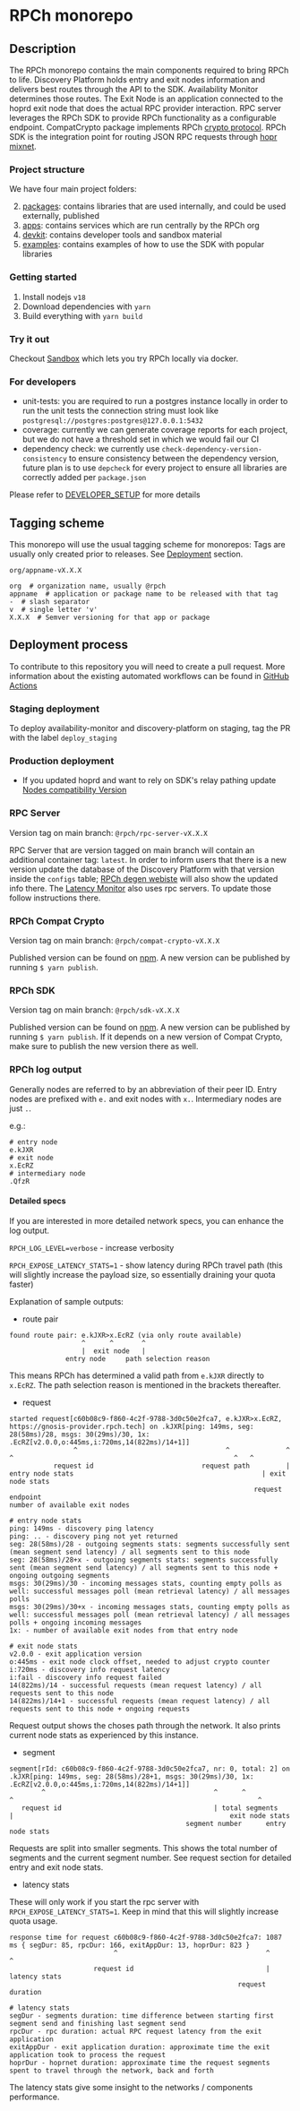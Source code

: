 # RPCh monorepo

## Description

The RPCh monorepo contains the main components required to bring RPCh to life.
Discovery Platform holds entry and exit nodes information and delivers best routes through the API to the SDK.
Availability Monitor determines those routes.
The Exit Node is an application connected to the hoprd exit node that does the actual RPC provider interaction.
RPC server leverages the RPCh SDK to provide RPCh functionality as a configurable endpoint.
CompatCrypto package implements RPCh [crypto protocol](https://docs.google.com/document/d/1YnyigOW-_i7-u-FjZhOsPnRei3WpIwLdYz5kTPi3AXk/edit#heading=h.av7965dt9dvc).
RPCh SDK is the integration point for routing JSON RPC requests through [hopr mixnet](https://docs.hoprnet.org/core/what-is-hopr).

### Project structure

We have four main project folders:

2. [packages](./packages/): contains libraries that are used internally, and could be used externally, published
3. [apps](./apps/): contains services which are run centrally by the RPCh org
4. [devkit](./devkit/): contains developer tools and sandbox material
5. [examples](./examples/): contains examples of how to use the SDK with popular libraries

### Getting started

1. Install nodejs `v18`
2. Download dependencies with `yarn`
3. Build everything with `yarn build`

### Try it out

Checkout [Sandbox](https://github.com/Rpc-h/RPCh/tree/main/devkit/sandbox#sandbox) which lets you try RPCh locally via docker.

### For developers

- unit-tests: you are required to run a postgres instance locally in order to run the unit tests
  the connection string must look like `postgresql://postgres:postgres@127.0.0.1:5432`
- coverage: currently we can generate coverage reports for each project,
  but we do not have a threshold set in which we would fail our CI
- dependency check: we currently use `check-dependency-version-consistency` to ensure consistency between the dependency version,
  future plan is to use `depcheck` for every project to ensure all libraries are correctly added per `package.json`

Please refer to [DEVELOPER_SETUP](./DEVELOPER_SETUP.md) for more details

## Tagging scheme

This monorepo will use the usual tagging scheme for monorepos:
Tags are usually only created prior to releases. See [Deployment](##Deployment) section.

```
org/appname-vX.X.X

org  # organization name, usually @rpch
appname  # application or package name to be released with that tag
-  # slash separator
v  # single letter 'v'
X.X.X  # Semver versioning for that app or package
```

## Deployment process

To contribute to this repository you will need to create a pull request. More information about the existing automated workflows can be found in [GitHub Actions](./.github/workflows/README.md)

### Staging deployment

To deploy availability-monitor and discovery-platform on staging, tag the PR with the label `deploy_staging`

### Production deployment

- If you updated hoprd and want to rely on SDK's relay pathing update [Nodes compatibility Version](https://github.com/hoprnet/RPCh/blob/main/packages/sdk/src/node-pair.ts#L20)

### RPC Server

Version tag on main branch: `@rpch/rpc-server-vX.X.X`

RPC Server that are version tagged on main branch will contain an additional container tag: `latest`.
In order to inform users that there is a new version update the database of the Discovery Platform with that version inside the `configs` table;
[RPCh degen webiste](https://degen.rpch.net/) will also show the updated info there.
The [Latency Monitor](https://github.com/Rpc-h/latency-monitor) also uses rpc servers. To update those follow instructions there.

### RPCh Compat Crypto

Version tag on main branch: `@rpch/compat-crypto-vX.X.X`

Published version can be found on [npm](https://www.npmjs.com/package/@rpch/compat-crypto).
A new version can be published by running `$ yarn publish`.

### RPCh SDK

Version tag on main branch: `@rpch/sdk-vX.X.X`

Published version can be found on [npm](https://www.npmjs.com/package/@rpch/sdk).
A new version can be published by running `$ yarn publish`.
If it depends on a new version of Compat Crypto, make sure to publish the new version there as well.

### RPCh log output

Generally nodes are referred to by an abbreviation of their peer ID.
Entry nodes are prefixed with `e.` and exit nodes with `x.`. Intermediary nodes are just `.`.

e.g.:

```
# entry node
e.kJXR
# exit node
x.EcRZ
# intermediary node
.QfzR
```

#### Detailed specs

If you are interested in more detailed network specs, you can enhance the log output.

`RPCH_LOG_LEVEL=verbose` - increase verbosity

`RPCH_EXPOSE_LATENCY_STATS=1` - show latency during RPCh travel path (this will slightly increase the payload size, so essentially draining your quota faster)

Explanation of sample outputs:

- route pair

```
found route pair: e.kJXR>x.EcRZ (via only route available)
                  ^      ^       ^
                  |  exit node   |
              entry node     path selection reason
```

This means RPCh has determined a valid path from `e.kJXR` directly to `x.EcRZ`.
The path selection reason is mentioned in the brackets thereafter.

- request

```
started request[c60b08c9-f860-4c2f-9788-3d0c50e2fca7, e.kJXR>x.EcRZ, https://gnosis-provider.rpch.tech] on .kJXR[ping: 149ms, seg: 28(58ms)/28, msgs: 30(29ms)/30, 1x: .EcRZ[v2.0.0,o:445ms,i:720ms,14(822ms)/14+1]]
                ^                                     ^              ^                                     ^                                                       ^   ^
           request id                           request path         |                              entry node stats                                               | exit node stats
                                                             request endpoint                                                                        number of available exit nodes

# entry node stats
ping: 149ms - discovery ping latency
ping: .. - discovery ping not yet returned
seg: 28(58ms)/28 - outgoing segments stats: segments successfully sent (mean segment send latency) / all segments sent to this node
seg: 28(58ms)/28+x - outgoing segments stats: segments successfully sent (mean segment send latency) / all segments sent to this node + ongoing outgoing segments
msgs: 30(29ms)/30 - incoming messages stats, counting empty polls as well: successful messages poll (mean retrieval latency) / all messages polls
msgs: 30(29ms)/30+x - incoming messages stats, counting empty polls as well: successful messages poll (mean retrieval latency) / all messages polls + ongoing incoming messages
1x: - number of available exit nodes from that entry node

# exit node stats
v2.0.0 - exit application version
o:445ms - exit node clock offset, needed to adjust crypto counter
i:720ms - discovery info request latency
i:fail - discovery info request failed
14(822ms)/14 - successful requests (mean request latency) / all requests sent to this node
14(822ms)/14+1 - successful requests (mean request latency) / all requests sent to this node + ongoing requests
```

Request output shows the choses path through the network.
It also prints current node stats as experienced by this instance.

- segment

```
segment[rId: c60b08c9-f860-4c2f-9788-3d0c50e2fca7, nr: 0, total: 2] on .kJXR[ping: 149ms, seg: 28(58ms)/28+1, msgs: 30(29ms)/30, 1x: .EcRZ[v2.0.0,o:445ms,i:720ms,14(822ms)/14+1]]
        ^                                          ^      ^            ^                                                             ^
   request id                                      | total segments    |                                                      exit node stats
                                            segment number      entry node stats
```

Requests are split into smaller segments.
This shows the total number of segments and the current segment number.
See request section for detailed entry and exit node stats.

- latency stats

These will only work if you start the rpc server with `RPCH_EXPOSE_LATENCY_STATS=1`.
Keep in mind that this will slightly increase quota usage.

```
response time for request c60b08c9-f860-4c2f-9788-3d0c50e2fca7: 1087 ms { segDur: 85, rpcDur: 166, exitAppDur: 13, hoprDur: 823 }
                          ^                                     ^       ^
                     request id                                 |  latency stats
                                                         request duration

# latency stats
segDur - segments duration: time difference between starting first segment send and finishing last segment send
rpcDur - rpc duration: actual RPC request latency from the exit application
exitAppDur - exit application duration: approximate time the exit application took to process the request
hoprDur - hoprnet duration: approximate time the request segments spent to travel through the network, back and forth
```

The latency stats give some insight to the networks / components performance.
